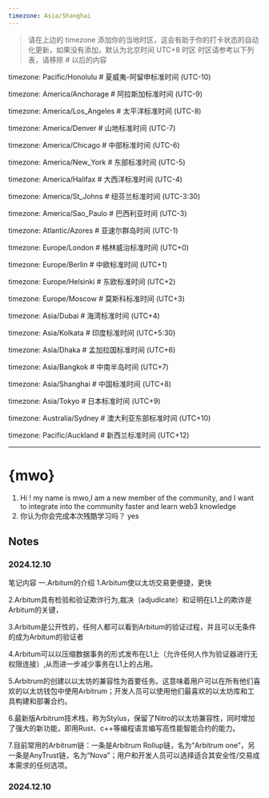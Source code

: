 ```yaml
---
timezone: Asia/Shanghai
---
```


> 请在上边的 timezone 添加你的当地时区，这会有助于你的打卡状态的自动化更新，如果没有添加，默认为北京时间 UTC+8 时区
> 时区请参考以下列表，请移除 # 以后的内容

timezone: Pacific/Honolulu # 夏威夷-阿留申标准时间 (UTC-10)

timezone: America/Anchorage # 阿拉斯加标准时间 (UTC-9)

timezone: America/Los_Angeles # 太平洋标准时间 (UTC-8)

timezone: America/Denver # 山地标准时间 (UTC-7)

timezone: America/Chicago # 中部标准时间 (UTC-6)

timezone: America/New_York # 东部标准时间 (UTC-5)

timezone: America/Halifax # 大西洋标准时间 (UTC-4)

timezone: America/St_Johns # 纽芬兰标准时间 (UTC-3:30)

timezone: America/Sao_Paulo # 巴西利亚时间 (UTC-3)

timezone: Atlantic/Azores # 亚速尔群岛时间 (UTC-1)

timezone: Europe/London # 格林威治标准时间 (UTC+0)

timezone: Europe/Berlin # 中欧标准时间 (UTC+1)

timezone: Europe/Helsinki # 东欧标准时间 (UTC+2)

timezone: Europe/Moscow # 莫斯科标准时间 (UTC+3)

timezone: Asia/Dubai # 海湾标准时间 (UTC+4)

timezone: Asia/Kolkata # 印度标准时间 (UTC+5:30)

timezone: Asia/Dhaka # 孟加拉国标准时间 (UTC+6)

timezone: Asia/Bangkok # 中南半岛时间 (UTC+7)

timezone: Asia/Shanghai # 中国标准时间 (UTC+8)

timezone: Asia/Tokyo # 日本标准时间 (UTC+9)

timezone: Australia/Sydney # 澳大利亚东部标准时间 (UTC+10)

timezone: Pacific/Auckland # 新西兰标准时间 (UTC+12)

---

# {mwo}

1. Hi ! my name is mwo,I am a new member of the community, and I want to integrate into the community faster and learn web3 knowledge
3. 你认为你会完成本次残酷学习吗？
   yes

## Notes

<!-- Content_START -->

### 2024.12.10

笔记内容
一.Arbitum的介绍
1.Arbitum使以太坊交易更便捷，更快

2.Arbitum具有检验和验证欺诈行为,裁决（adjudicate）和证明在L1上的欺诈是Arbitum的关键，

3.Arbitum是公开性的，任何人都可以看到Arbitum的验证过程，并且可以无条件的成为Arbitum的验证者

4.Arbitum可以以压缩数据事务的形式发布在L1上（允许任何人作为验证器进行无权限连接）,从而进一步减少事务在L1上的占用。

5.Arbitrum的创建以以太坊的兼容性为首要任务。这意味着用户可以在所有他们喜欢的以太坊钱包中使用Arbitrum；开发人员可以使用他们最喜欢的以太坊库和工具构建和部署合约。

6.最新版Arbitrum技术栈，称为Stylus，保留了Nitro的以太坊兼容性，同时增加了强大的新功能，即用Rust、c++等编程语言编写高性能智能合约的能力。

7.目前常用的Arbitrum链：一条是Arbitrum Rollup链，名为“Arbitrum one”，另一条是AnyTrust链，名为“Nova”；用户和开发人员可以选择适合其安全性/交易成本需求的任何选项。

### 2024.12.10

<!-- Content_END -->
